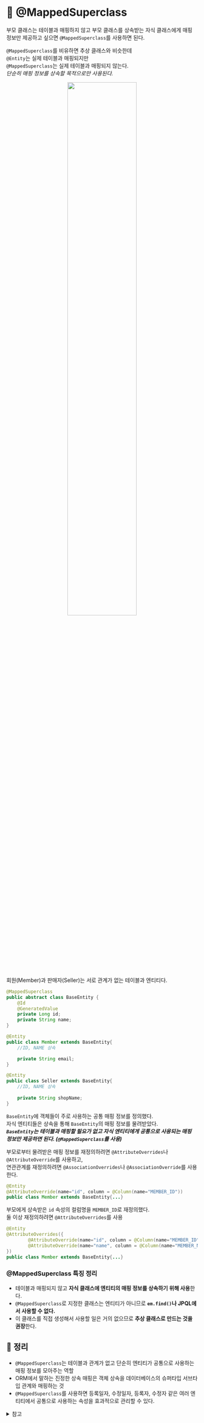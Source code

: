 # 📄 @MappedSuperclass   
부모 클래스는 테이블과 매핑하지 않고 부모 클래스를 상속받는 자식 클래스에게 매핑 정보만 제공하고 싶으면 `@MappedSuperclass`를 사용하면 된다.   

`@MappedSuperclass`를 비유하면 추상 클래스와 비슷한데   
`@Entity`는 실제 테이블과 매핑되지만   
`@MappedSuperclass`는 실제 테이블과 매핑되지 않는다.   
*단순히 매핑 정보를 상속할 목적으로만 사용된다.*

<p align="center"><img src="https://images.velog.io/images/seungju0000/post/9018637e-f825-40e1-82b5-c27057dfc435/%E1%84%89%E1%85%B3%E1%84%8F%E1%85%B3%E1%84%85%E1%85%B5%E1%86%AB%E1%84%89%E1%85%A3%E1%86%BA%202022-03-05%20%E1%84%8B%E1%85%A9%E1%84%8C%E1%85%A5%E1%86%AB%202.03.16.png" width="60%"></p>   

회원(Member)과 판매자(Seller)는 서로 관계가 없는 테이블과 엔티티다.   

```java
@MappedSuperclass
public abstract class BaseEntity {
    @Id
    @GeneratedValue
    private Long id;
    private String name;
}

@Entity
public class Member extends BaseEntity{
    //ID, NAME 상속

    private String email;
}

@Entity
public class Seller extends BaseEntity{
    //ID, NAME 상속
    
    private String shopName;
}
```
`BaseEntity`에 객체들이 주로 사용하는 공통 매핑 정보를 정의했다.   
자식 엔티티들은 상속을 통해 `BaseEntity`의 매핑 정보를 물려받았다.   
***`BaseEntity`는 테이블과 매핑할 필요가 없고 자식 엔티티에게 공통으로 사용되는 매핑 정보만 제공하면 된다. (`@MappedSuperclass`를 사용)***   

부모로부터 물려받은 매핑 정보를 재정의하려면 `@AttributeOverrides`나 `@AttributeOverride`를 사용하고,   
연관관계를 재정의하려면 `@AssociationOverrides`나 `@AssociationOverride`를 사용한다.   
```java
@Entity
@AttributeOverride(name="id", column = @Column(name="MEMBER_ID"))
public class Member extends BaseEntity{...}
```

부모에게 상속받은 `id` 속성의 컬럼명을 `MEMBER_ID`로 재정의했다.   
둘 이상 재정의하려면 `@AttributeOverrides`를 사용   
```java
@Entity
@AttributeOverrides({
        @AttributeOverride(name="id", column = @Column(name="MEMBER_ID")),
        @AttributeOverride(name="name", column = @Column(name="MEMBER_NAME"))
})
public class Member extends BaseEntity{...}
```

### @MappedSuperclass 특징 정리
- 테이블과 매핑되지 않고 **자식 클래스에 엔티티의 매핑 정보를 상속하기 위해 사용**한다.   
- `@MappedSuperclass`로 지정한 클래스는 엔티티가 아니므로 **`em.find()`나 JPQL에서 사용할 수 없다.**
- 이 클래스를 직접 생성해서 사용할 일은 거의 없으므로 **추상 클래스로 만드는 것을 권장**한다.

## 📝 정리   
- `@MappedSuperclass`는 테이블과 관계가 없고 단순히 엔티티가 공통으로 사용하는 매핑 정보를 모아주는 역할   
- ORM에서 말하는 진정한 상속 매핑은 객체 상속을 데이터베이스의 슈퍼타입 서브타입 관계와 매핑하는 것   
- `@MappedSuperclass`를 사용하면 등록일자, 수정일자, 등록자, 수정자 같은 여러 엔티티에서 공통으로 사용하는 속성을 효과적으로 관리할 수 있다.

<details>
<summary>참고</summary>

엔티티는 `@Entity`이거나 `@MappedSuperclass`로 지정한 클래스만 상속받을 수 있다.
</details>